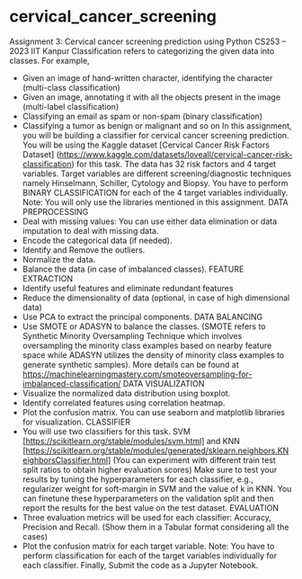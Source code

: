# cervical_cancer_screening

Assignment 3: Cervical cancer screening prediction using Python
CS253 – 2023
IIT Kanpur
Classification refers to categorizing the given data into classes. For example,
- Given an image of hand-written character, identifying the character (multi-class classification)
- Given an image, annotating it with all the objects present in the image (multi-label
classification)
- Classifying an email as spam or non-spam (binary classification)
- Classifying a tumor as benign or malignant and so on
In this assignment, you will be building a classifier for cervical cancer screening prediction.
You will be using the Kaggle dataset [Cervical Cancer Risk Factors Dataset]
(https://www.kaggle.com/datasets/loveall/cervical-cancer-risk-classification) for this task.
The data has 32 risk factors and 4 target variables. Target variables are different
screening/diagnostic techniques namely Hinselmann, Schiller, Cytology and Biopsy.
You have to perform BINARY CLASSIFICATION for each of the 4 target variables
individually.
Note: You will only use the libraries mentioned in this assignment.
DATA PREPROCESSING
- Deal with missing values: You can use either data elimination or data imputation to
deal with missing data.
- Encode the categorical data (if needed).
- Identify and Remove the outliers.
- Normalize the data.
- Balance the data (in case of imbalanced classes).
FEATURE EXTRACTION
- Identify useful features and eliminate redundant features
- Reduce the dimensionality of data (optional, in case of high dimensional data)
- Use PCA to extract the principal components.
DATA BALANCING
- Use SMOTE or ADASYN to balance the classes.
(SMOTE refers to Synthetic Minority Oversampling Technique which involves
oversampling the minority class examples based on nearby feature space while
ADASYN utilizes the density of minority class examples to generate synthetic
samples).
More details can be found at https://machinelearningmastery.com/smoteoversampling-for-imbalanced-classification/
DATA VISUALIZATION
- Visualize the normalized data distribution using boxplot.
- Identify correlated features using correlation heatmap.
- Plot the confusion matrix.
You can use seaborn and matplotlib libraries for visualization.
CLASSIFIER
- You will use two classifiers for this task. SVM [https://scikitlearn.org/stable/modules/svm.html] and KNN [https://scikitlearn.org/stable/modules/generated/sklearn.neighbors.KNeighborsClassifier.html]
(You can experiment with different train test split ratios to obtain higher evaluation
scores)
Make sure to test your results by tuning the hyperparameters for each classifier, e.g.,
regularizer weight for soft-margin in SVM and the value of k in KNN. You can finetune these hyperparameters on the validation split and then report the results for the
best value on the test dataset.
EVALUATION
- Three evaluation metrics will be used for each classifier: Accuracy, Precision and
Recall. (Show them in a Tabular format considering all the cases)
- Plot the confusion matrix for each target variable.
Note: You have to perform classification for each of the target variables individually for each
classifier.
Finally, Submit the code as a Jupyter Notebook.
